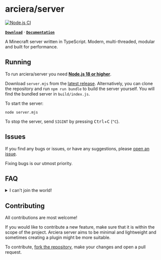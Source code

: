 # arciera/server

[![Node.js CI](https://github.com/arciera/server/actions/workflows/nodejs.yml/badge.svg)](https://github.com/arciera/server/actions/workflows/nodejs.yml)

[**`Download`**](https://github.com/arciera/server/releases/latest) &middot; [**`Documentation`**](https://github.com/ariera/server/wiki)

A Minecraft server written in TypeScript. Modern, multi-threaded, modular and built for performance.

## Running

To run arciera/server you need [**Node.js 18 or higher**](https://nodejs.org/en/download).

Download `server.mjs` from the [latest release](https://github.com/arciera/server/releases/latest). Alternatively, you
can clone the repository and run `npm run bundle` to build the server yourself. You will find the bundled server
in `build/index.js`.

To start the server:

```shell
node server.mjs
```

To stop the server, send `SIGINT` by pressing <kbd>Ctrl</kbd>+<kbd>C</kbd> (`^C`).

## Issues

If you find any bugs or issues, or have any suggestions, please [open an issue](https://github.com/arciera/server/issues/new).

Fixing bugs is our utmost priority.

## FAQ

<details>
    <summary>I can't join the world!</summary>

> Arciera server is a bare-bones server and does not have a world. If you want to connect to a world, you need to use a plugin that provides a world. Any additional features beyond simply establishing a connection require a plugin.

</details>

## Contributing

All contributions are most welcome!

If you would like to contribute a new feature, make sure that it is within the scope of the project. Arciera server aims to be minimal and lightweight and sometimes creating a plugin might be more suitable.

To contribute, [fork the repository](https://github.com/arciera/server/fork), make your changes and open a pull request.
